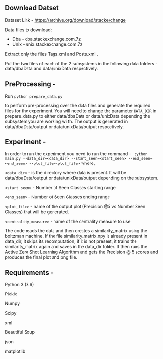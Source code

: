 ## Download Datset
Dataset Link - https://archive.org/download/stackexchange

Data files to download:
- Dba - dba.stackexchange.com.7z
- Unix - unix.stackexchange.com.7z

Extract only the files Tags.xml and Posts.xml .

Put the two files of each of the 2 subsystems in the following data folders - data/dbaData and data/unixData respectively.


## PreProcessing - 
Run `python prepare_data.py `

to perform pre-processing over the data files and generate the required files for the experiment. You will need to change the parameter `DATA_DIR` in prepare_data.py to either data/dbaData or data/unixData depending the subsystem you are working wi
th. The output is generated in data/dbaData/output or data/unixData/output respectively.



## Experiment - 

In order to run the experiment you need to run the command - 
``` python main.py --data_dir=<data_dir> --start_seen=<start_seen> --end_seen=<end_seen> --plot_file=<plot_file>```
where,

`<data_dir>` - is the directory where data is present. It will be data/dbaData/output or data/unixData/output depending on the subsystem.

`<start_seen>` - Number of Seen Classes starting range

`<end_seen>` - Number of Seen Classes ending range

`<plot_file>` - name of the output plot (Precision @5 vs Number Seen Classes) that will be generated.

`<centrality_measure>` - name of the centrality measure to use 

The code reads the data and then creates a similarity_matrix using the boltzman machine. If the file similarity_matrix.npy is already present in data_dir, it skips its recomputation, if it is not present, it trains the similarity_matrix again and saves in the data_dir folder. It then runs the Active Zero Shot Learning Algorithm and gets the Precision @ 5 scores and produces the final plot and png file.



## Requirements - 

Python 3 (3.6)

Pickle

Numpy

Scipy

xml

Beautiful Soup

json

matplotlib
